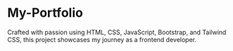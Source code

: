 # My-Portfolio
 Crafted with passion using HTML, CSS, JavaScript, Bootstrap, and Tailwind CSS, this project showcases my journey as a frontend developer. 
